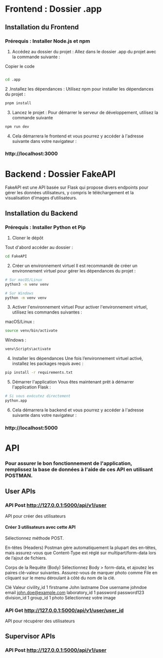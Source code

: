 # Frontend : Dossier .app

## Installation du Frontend
### Prérequis : Installer Node.js et npm
1. Accédez au dossier du projet : Allez dans le dossier .app du projet avec la commande suivante :

Copier le code
```bash

cd .app
```

2 .Installez les dépendances : Utilisez npm pour installer les dépendances du projet :
```bash
pnpm install
```

3. Lancez le projet : Pour démarrer le serveur de développement, utilisez la commande suivante
```bash
npm run dev
```

4. Cela démarrera le frontend et vous pourrez y accéder à l'adresse suivante dans votre navigateur :
### http://localhost:3000


# Backend : Dossier FakeAPI

FakeAPI est une API basée sur Flask qui propose divers endpoints pour gérer les données utilisateurs, y compris le téléchargement et la visualisation d’images d’utilisateurs.

## Installation du Backend

### Prérequis : Installer Python et Pip

1. Cloner le dépôt

Tout d'abord accéder au dossier :

```bash
cd FakeAPI
```

2. Créer un environnement virtuel
Il est recommandé de créer un environnement virtuel pour gérer les dépendances du projet :

```bash
# Sur macOS/Linux
python3 -m venv venv
```
```bash
# Sur Windows
python -m venv venv
```

3. Activer l'environnement virtuel
Pour activer l'environnement virtuel, utilisez les commandes suivantes :

macOS/Linux :


```bash
source venv/bin/activate
```

Windows :


```bash
venv\Scripts\activate
```
4. Installer les dépendances
Une fois l’environnement virtuel activé, installez les packages requis avec :

```bash
pip install -r requirements.txt
```

5. Démarrer l'application
Vous êtes maintenant prêt à démarrer l'application Flask :

```bash
# Si vous exécutez directement
python.app
```
6. Cela démarrera le backend et vous pourrez y accéder à l'adresse suivante dans votre navigateur :
### http://localhost:5000


# API 

### Pour assurer le bon fonctionnement de l'application, remplissez la base de données à l'aide de ces API en utilisant POSTMAN.

## User APIs
### API Post http://127.0.0.1:5000/api/v1/user

API pour créer des utilisateurs

#### Créer 3 utilisateurs avec cette API



Sélectionnez méthode POST.

En-têtes (Headers)
Postman gère automatiquement la plupart des en-têtes, mais assurez-vous que Content-Type est réglé sur multipart/form-data lors de l’ajout de fichiers.

Corps de la Requête (Body)
Sélectionnez Body > form-data, et ajoutez les paires clé-valeur suivantes. Assurez-vous de marquer photo comme File en cliquant sur le menu déroulant à côté du nom de la clé.

Clé	            Valeur
civility_id	    1
firstname	      John
lastname	      Doe
username	      johndoe
email	         john.doe@example.com
laboratory_id	 1
password	     password123
division_id	   1
group_id	     1
photo	         Sélectionnez votre image

### API Get http://127.0.0.1:5000/api/v1/user/user_id

API pour récupérer des utilisateurs

## Supervisor APIs

### API Post http://127.0.0.1:5000/api/v1/user










